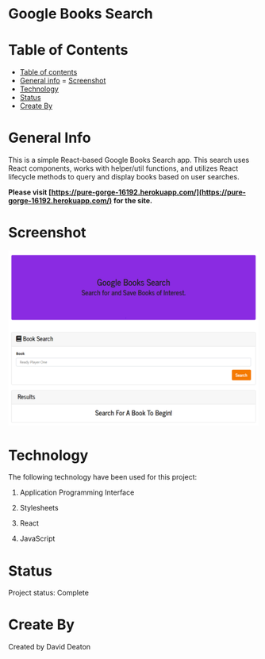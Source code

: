 # Google Books Search

# Table of Contents
- [Table of contents](#table-of-contents)
- [General info](#general-info)
= [Screenshot](#screenshot)
- [Technology](#technology)
- [Status](#status)
- [Create By](#create-by)

# General Info
This is a simple React-based Google Books Search app. This search uses React components, works with helper/util functions, and utilizes React lifecycle methods to query and display books based on user searches.

**Please visit [https://pure-gorge-16192.herokuapp.com/](https://pure-gorge-16192.herokuapp.com/) for the site.**

# Screenshot

![screenshot](/googlebooks.PNG?raw=true)

# Technology
The following technology have been used for this project:

1. Application Programming Interface
   
2. Stylesheets
   
3. React

4. JavaScript

# Status
Project status: Complete

# Create By
Created by David Deaton
